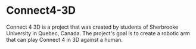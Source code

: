 # Connect4-3D
Connect 4 3D is a project that was created by students of Sherbrooke University in Quebec, Canada. The project's goal is to create a robotic arm that can play Connect 4 in 3D against a human.
